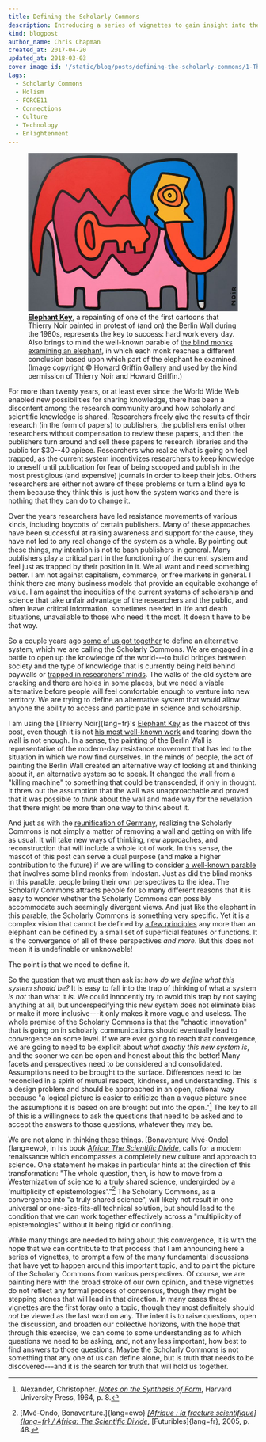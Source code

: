```yaml
---
title: Defining the Scholarly Commons
description: Introducing a series of vignettes to gain insight into the Scholarly Commons.
kind: blogpost
author_name: Chris Chapman
created_at: 2017-04-20
updated_at: 2018-03-03
cover_image_id: '/static/blog/posts/defining-the-scholarly-commons/1-Thierry-Noir-Howard-Griffin-Gallery_742_560_80_s_c1_smart_scale.jpg'
tags:
  - Scholarly Commons
  - Holism
  - FORCE11
  - Connections
  - Culture
  - Technology
  - Enlightenment
---
```

<figure id="the-key-to-success" property="schema:sharedContent" class="img" resource="#the-key-to-success" typeof="schema:ImageObject">
  <link property="schema:representativeOfPage" resource="schema:True" />
  <meta property="schema:width" content="742 px" datatype="schema:Distance" />
  <meta property="schema:height" content="560 px" datatype="schema:Distance" />
  <meta property="schema:contentSize" content="51KB" />
  <img property="schema:contentUrl" class="static" alt="An elephant made of various brightly colored components and a large key in the middle" src="1-Thierry-Noir-Howard-Griffin-Gallery_742_560_80_s_c1_smart_scale.jpg" />
  <figcaption property="schema:caption"><b><a href="https://howardgriffinprints.com/print/thierry-noir/elephant-key-dark-grey/">Elephant Key</a></b>, a repainting of one of the first cartoons that <span lang="fr">Thierry Noir</span> painted in protest of (and on) the Berlin Wall during the 1980s, represents the key to success: hard work every day. Also brings to mind the well-known parable of <a href="https://en.wikipedia.org/wiki/Blind_men_and_an_elephant">the blind monks examining an elephant</a>, in which each monk reaches a different conclusion based upon which part of the elephant he examined. (Image copyright © <a property="pav:retrievedFrom" href="http://howardgriffingallery.com/images/made/uploads/images/1-Thierry-Noir-Howard-Griffin-Gallery_742_560_80_s_c1_smart_scale.jpg">Howard Griffin Gallery</a> and used by the kind permission of <span lang="fr">Thierry Noir</span> and Howard Griffin.)</figcaption>
</figure>

For more than twenty years, or at least ever since the World Wide Web enabled
new possibilities for sharing knowledge, there has been a discontent among the
research community around how scholarly and scientific knowledge is shared.
Researchers freely give the results of their research (in the form of papers)
to publishers, the publishers enlist other researchers without compensation to
review these papers, and then the publishers turn around and sell these papers
to research libraries and the public for $30--40 apiece. Researchers who
realize what is going on feel trapped, as the current system incentivizes
researchers to keep knowledge to oneself until publication for fear of being
scooped and publish in the most prestigious (and expensive) journals in order
to keep their jobs. Others researchers are either not aware of these problems
or turn a blind eye to them because they think this is just how the system
works and there is nothing that they can do to change it.

Over the years researchers have led resistance movements of various kinds,
including boycotts of certain publishers. Many of these approaches have been
successful at raising awareness and support for the cause, they have not led to
any real change of the system as a whole. By pointing out these things, my
intention is not to bash publishers in general. Many publishers play a critical
part in the functioning of the current system and feel just as trapped by their
position in it. We all want and need something better. I am not against
capitalism, commerce, or free markets in general. I think there are many
business models that provide an equitable exchange of value. I am against the
inequities of the current systems of scholarship and science that take unfair
advantage of the researchers and the public, and often leave critical
information, sometimes needed in life and death situations, unavailable to
those who need it the most. It doesn't have to be that way.

<!--MORE-->

So a couple years ago [some of us got together][scwg] to define an alternative
system, which we are calling the Scholarly Commons. We are engaged in a battle
to open up the knowledge of the world---to build bridges between society and
the type of knowledge that is currently being held behind paywalls or [trapped
in researchers' minds][opening knowledge]. The walls of the old system are
cracking and there are holes in some places, but we need a viable alternative
before people will feel comfortable enough to venture into new territory. We
are trying to define an alternative system that would allow anyone the ability
to access and participate in science and scholarship.

I am using the [Thierry Noir]{lang=fr}'s [Elephant Key](#the-key-to-success) as
the mascot of this post, even though it is not [his most well-known
work][mutations] and tearing down the wall is not enough. In a sense, the
painting of the Berlin Wall is representative of the modern-day resistance
movement that has led to the situation in which we now find ourselves. In the
minds of people, the act of painting the Berlin Wall created an alternative way
of looking at and thinking about it, an alternative system so to speak. It
changed the wall from a "killing machine" to something that could be
transcended, if only in thought. It threw out the assumption that the wall was
unapproachable and proved that it was possible _to think_ about the wall and
made way for the revelation that there might be more than one way to think
about it.

And just as with the [reunification of Germany], realizing the Scholarly
Commons is not simply a matter of removing a wall and getting on with life as
usual. It will take new ways of thinking, new approaches, and reconstruction
that will include a whole lot of work. In this sense, the mascot of this post
can serve a dual purpose (and make a higher contribution to the future) if we
are willing to consider [a well-known parable][parable] that involves some
blind monks from Indostan. Just as did the blind monks in this parable, people
bring their own perspectives to the idea. The Scholarly Commons attracts people
for so many different reasons that it is easy to wonder whether the Scholarly
Commons can possibly accommodate such seemingly divergent views. And just like
the elephant in this parable, the Scholarly Commons is something very specific.
Yet it is a complex vision that cannot be defined by [a few
principles][principles] any more than an elephant can be defined by a small set
of superficial features or functions. It is the convergence of all of these
perspectives _and more_. But this does not mean it is undefinable or
unknowable!

The point is that we need to define it.

So the question that we must then ask is: _how do we define what this system
should be?_ It is easy to fall into the trap of thinking of what a system _is
not_ than what it _is_. We could innocently try to avoid this trap by not
saying anything at all, but underspecifying this new system does not eliminate
bias or make it more inclusive---it only makes it more vague and useless. The
whole premise of the Scholarly Commons is that the "chaotic innovation" that is
going on in scholarly communications should eventually lead to convergence on
some level. If we are ever going to reach that convergence, we are going to
need to be explicit about _what exactly this new system is_, and the sooner we
can be open and honest about this the better! Many facets and perspectives need
to be considered and consolidated. Assumptions need to be brought to the
surface. Differences need to be reconciled in a spirit of mutual respect,
kindness, and understanding. This is a design problem and should be approached
in an open, rational way because "a logical picture is easier to criticize than
a vague picture since the assumptions it is based on are brought out into the
open."[^notes] The key to all of this is a willingness to ask the questions
that need to be asked and to accept the answers to those questions, whatever
they may be.

We are not alone in thinking these things. [Bonaventure Mvé-Ondo]{lang=ewo}, in
his book <cite>[Africa: The Scientific Divide][scientific divide]</cite>, calls
for a modern renaissance which encompasses a completely new culture and
approach to science. One statement he makes in particular hints at the
direction of this transformation: "The whole question, then, is how to move
from a Westernization of science to a truly shared science, undergirded by a
'multiplicity of epistemologies'."[^bonaventure] The Scholarly Commons, as a
convergence into "a truly shared science", will likely not result in one
universal or one-size-fits-all technical solution, but should lead to the
condition that we can work together effectively across a "multiplicity of
epistemologies" without it being rigid or confining.

While many things are needed to bring about this convergence, it is with the
hope that we can contribute to that process that I am announcing here a series
of vignettes, to prompt a few of the many fundamental discussions that have yet
to happen around this important topic, and to paint the picture of the
Scholarly Commons from various perspectives. Of course, we are painting here
with the broad stroke of our own opinion, and these vignettes do not reflect
any formal process of consensus, though they might be stepping stones that will
lead in that direction. In many cases these vignettes are the first foray onto
a topic, though they most definitely should _not_ be viewed as the last word on
any. The intent is to raise questions, open the discussion, and broaden our
collective horizons, with the hope that through this exercise, we can come to
some understanding as to which questions we need to be asking, and, not any
less important, how best to find answers to those questions. Maybe the
Scholarly Commons is not something that any one of us can define alone, but is
truth that needs to be discovered---and it is the search for truth that will
hold us together.

[mutations]: <https://www.independent.co.uk/arts-entertainment/art/features/thierry-noir-the-street-artist-who-mutated-the-berlin-wall-in-protest-9316814.html> "Meet Thierry Noir: The street artist who 'mutated' the Berlin Wall in protest, on The Independent"
[reunification of Germany]: <https://en.wikipedia.org/wiki/German_reunification> "German Reunification, on Wikipedia"
[parable]: <https://en.wikipedia.org/wiki/Blind_men_and_an_elephant> "Blind Men and an Elephant, on Wikipedia"
[principles]: <https://www.force11.org/group/scholarly-commons-working-group-wp2principles/principles-scholarly-commons-open-comments> "About the principles of the Scholarly Commons"
[scwg]: <https://www.force11.org/group/scholarly-commons-working-group> "The Scholarly Commons Working Group at FORCE11"
[opening knowledge]: <../opening-knowledge/> "The Pentandra Blog → Opening Knowledge"
[scientific divide]:  <https://www.futuribles.com/en/bibliographie/notice/afrique-la-fracture-scientifique-africa-the-scient/>

[^notes]:

    Alexander, Christopher. <cite>[Notes on the Synthesis of
    Form](https://books.google.com/books?id=Kh3T3XFUfPQC)</cite>, Harvard
    University Press, 1964, p. 8.

[^bonaventure]:

    [Mvé-Ondo, Bonaventure.]{lang=ewo} <cite>[[Afrique : la fracture
    scientifique]{lang=fr} / Africa: The Scientific Divide][scientific
    divide]</cite>, [Futuribles]{lang=fr}, 2005, p. 48.

